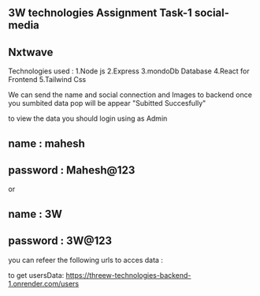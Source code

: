 ## 3W technologies Assignment Task-1 social-media 
## Nxtwave 

Technologies used :
1.Node js
2.Express 
3.mondoDb Database
4.React for Frontend 
5.Tailwind Css


We can send the name and social connection and Images to backend 
once you sumbited data pop will be appear "Subitted Succesfully"

to view the data you should login using as Admin
## name : mahesh 
## password : Mahesh@123 

or 

## name : 3W
## password : 3W@123

you can refeer the following urls to acces data :

to get usersData: https://threew-technologies-backend-1.onrender.com/users

